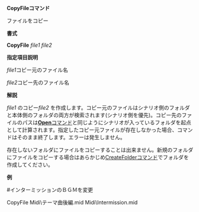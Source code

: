 **CopyFileコマンド**

ファイルをコピー

**書式**

**CopyFile** *file1 file2*

**指定項目説明**

*file1*コピー元のファイル名

*file2*コピー先のファイル名

**解説**

*file1* のコピー*file2* を作成します。コピー元のファイルはシナリオ側のフォルダと本体側のフォルダの両方が検索されます(シナリオ側を優先)。コピー先のファイルのパスは[**Open**コマンド](Openコマンド)と同じようにシナリオが入っているフォルダを起点として計算されます。指定したコピー元ファイルが存在しなかった場合、コマンドはそのまま終了します。エラーは発生しません。

存在しないフォルダにファイルをコピーすることは出来ません。新規のフォルダにファイルをコピーする場合はあらかじめ[CreateFolderコマンド](CreateFolderコマンド)でフォルダを作成してください。

**例**

#インターミッションのＢＧＭを変更

CopyFile Midi\テーマ曲後編.mid Midi\Intermission.mid
